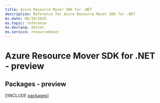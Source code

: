 ```yaml
---
title: Azure Resource Mover SDK for .NET
description: Reference for Azure Resource Mover SDK for .NET
ms.date: 06/19/2025
ms.topic: reference
ms.devlang: dotnet
ms.service: resourcemover
---
```

# Azure Resource Mover SDK for .NET - preview
## Packages - preview
[!INCLUDE [packages](resource-mover-index.md)]